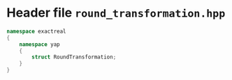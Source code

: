 # Header file `round_transformation.hpp`

``` cpp
namespace exactreal
{
    namespace yap
    {
        struct RoundTransformation;
    }
}
```
